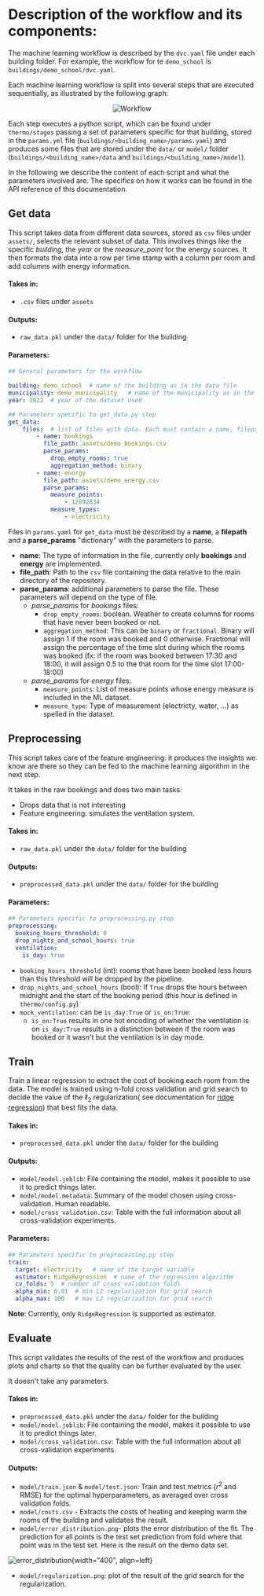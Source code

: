 # Description of the workflow and its components:

The machine learning workflow is described by the `dvc.yaml` file under each building folder. For example, the workflow for te `demo_school` is `buildings/demo_school/dvc.yaml`.

Each machine learning workflow is split into several steps that are executed sequentially, as illustrated by the following graph:

<p align="center">
  <img src="../../assets/diagram.drawio.svg" alt="Workflow"/>
</p>

Each step executes a python script, which can be found under `thermo/stages` passing a set of parameters specific for that building, stored in the `params.yml` file (`buildings/<building_name>/params.yaml`) and produces some files that are stored under the `data/` or `model/` folder (`buildings/<building_name>/data` and `buildings/<building_name>/model`).

In the following we describe the content of each script and what the parameters involved are. The specifics on how it works can be found in the API reference of this documentation.

## Get data
This script takes data from different data sources, stored as `csv` files under `assets/`, selects the relevant subset of data.
This involves things like the specific *building*, the *year* or the *measure_point* for the energy sources. It then formats the data into a row per time stamp with a column per room and add columns with energy information.

#### Takes in:
- `.csv` files under `assets`

#### Outputs:
- `raw_data.pkl` under the `data/` folder for the building

#### Parameters:
```yaml
## General parameters for the workflow

building: demo_school  # name of the building as in the data file
municipality: demo_municipality   # name of the municipality as in the data file
year: 2022  # year of the dataset used

## Parameters specific to get_data.py step
get_data:
    files:  # list of files with data. Each must contain a name, filepath and parse_params
        - name: bookings
          file_path: assets/demo_bookings.csv
          parse_params:
            drop_empty_rooms: true
            aggregation_method: binary
        - name: energy
          file_path: assets/demo_energy.csv
          parse_params:
            measure_points:
                - 12892834
            measure_types:
                - electricity
```
Files in `params.yaml` for `get_data` must be described by a **name**, a **filepath** and a **parse_params** "dictionary" with the parameters to parse.

- **name**: The type of information in the file, currently only **bookings** and **energy** are implemented.
- **file_path**: Path to the `csv` file containing the data relative to the main directory of the repository.
- **parse_params**: additional parameters to parse the file. These parameters will depend on the type of file.
    - *parse_params* for *bookings* files:
        - `drop_empty_rooms`: boolean. Weather to create columns for rooms that have never been booked or not.
        - `aggregation_method`: This can be `binary` or `fractional`. Binary will assign 1 if the room was booked and 0 otherwise. Fractional will assign the percentage of the time slot during which the rooms was booked (fx: if the room was booked between 17:30 and 18:00, it will assign 0.5 to the that room for the time slot 17:00-18:00)
    - *parse_params* for *energy* files:
        - `measure_points`: List of measure points whose energy measure is included in the ML dataset.
        - `measure_type`: Type of measurement (electricty, water, ...) as spelled in the dataset.


## Preprocessing
This script takes care of the feature engineering: it produces the insights we know are there so they can be fed to the machine learning algorithm in the next step.

It takes in the raw bookings and does two main tasks:
- Drops data that is not interesting
- Feature engineering: simulates the ventilation system.

#### Takes in:
- `raw_data.pkl` under the `data/` folder for the building

#### Outputs:
- `preprocessed_data.pkl` under the `data/` folder for the building

#### Parameters:
```yaml
## Parameters specific to preprocessing.py step
preprocessing:
  booking_hours_threshold: 0
  drop_nights_and_school_hours: true
  ventilation:
    is_day: true
```

- `booking_hours_threshold` (int): rooms that have been booked less hours than this threshold will be dropped by the pipeline.
- `drop_nights_and_school_hours` (bool): If `True` drops the hours between midnight and the start of the booking period (this hour is defined in `thermo/config.py`)
- `mock_ventilation`: can be `is_day:True` or `is_on:True`:
    - `is_on:True` results in one hot encoding of
    whether the ventilation is on
    `is_day:True` results
    in a distinction between if the room was booked or it wasn't
    but the ventilation is in day mode.

## Train
Train a linear regression to extract the cost of booking each room from the data. The model is trained using n-fold cross validation and grid search to decide the value of the $\ell_2$ regularization( see documentation for [ridge regression](https://scikit-learn.org/stable/modules/generated/sklearn.linear_model.Ridge.html)) that best fits the data.


#### Takes in:
- `preprocessed_data.pkl` under the `data/` folder for the building

#### Outputs:
- `model/model.joblib`: File containing the model, makes it possible to use it to predict things later.
- `model/model.metadata`: Summary of the model chosen using cross-validation. Human readable.
- `model/cross_validation.csv`: Table with the full information about all cross-validation experiments.

#### Parameters:
```yaml
## Parameters specific to preprocessing.py step
train:
  target: electricity   # name of the target variable
  estimator: RidgeRegression  # name of the regression algorithm
  cv_folds: 5  # number of cross validation folds
  alpha_min: 0.01  # min L2 regularization for grid search
  alpha_max: 100   # max L2 regularization for grid search
```
**Note**: Currently, only `RidgeRegression` is supported as estimator.

## Evaluate

This script validates the results of the rest of the workflow and produces plots and charts so that the quality can be further evaluated by the user.

It doesn't take any parameters.

#### Takes in:
- `preprocessed_data.pkl` under the `data/` folder for the building
- `model/model.joblib`: File containing the model, makes it possible to use it to predict things later.
- `model/cross_validation.csv`: Table with the full information about all cross-validation experiments.

#### Outputs:
- `model/train.json` & `model/test.json`: Train and test metrics ($r^2$  and RMSE) for the optimal hyperparameters, as averaged over cross validation folds.
- `model/costs.csv` - Extracts the costs of heating and keeping warm the rooms of the building and validates the result.
- `model/error_distribution.png`- plots the error distribution of the fit. The prediction for all points is the test set prediction from fold where that point was in the test set.  Here is the result on the demo data set.

![error_distribution](../assets/error_distribution.png){width="400", align=left}

- `model/regularization.png`: plot of the result of the grid search for the regularization.
